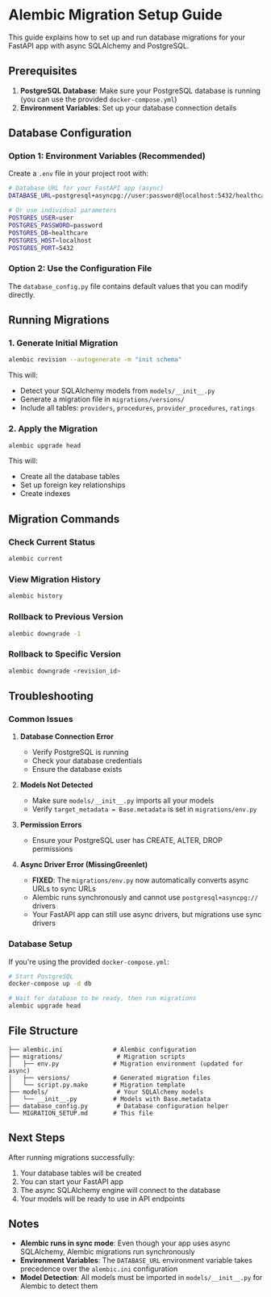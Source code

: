 # Alembic Migration Setup Guide

This guide explains how to set up and run database migrations for your FastAPI app with async SQLAlchemy and PostgreSQL.

## Prerequisites

1. **PostgreSQL Database**: Make sure your PostgreSQL database is running (you can use the provided `docker-compose.yml`)
2. **Environment Variables**: Set up your database connection details

## Database Configuration

### Option 1: Environment Variables (Recommended)

Create a `.env` file in your project root with:

```bash
# Database URL for your FastAPI app (async)
DATABASE_URL=postgresql+asyncpg://user:password@localhost:5432/healthcare

# Or use individual parameters
POSTGRES_USER=user
POSTGRES_PASSWORD=password
POSTGRES_DB=healthcare
POSTGRES_HOST=localhost
POSTGRES_PORT=5432
```

### Option 2: Use the Configuration File

The `database_config.py` file contains default values that you can modify directly.

## Running Migrations

### 1. Generate Initial Migration

```bash
alembic revision --autogenerate -m "init schema"
```

This will:
- Detect your SQLAlchemy models from `models/__init__.py`
- Generate a migration file in `migrations/versions/`
- Include all tables: `providers`, `procedures`, `provider_procedures`, `ratings`

### 2. Apply the Migration

```bash
alembic upgrade head
```

This will:
- Create all the database tables
- Set up foreign key relationships
- Create indexes

## Migration Commands

### Check Current Status
```bash
alembic current
```

### View Migration History
```bash
alembic history
```

### Rollback to Previous Version
```bash
alembic downgrade -1
```

### Rollback to Specific Version
```bash
alembic downgrade <revision_id>
```

## Troubleshooting

### Common Issues

1. **Database Connection Error**
   - Verify PostgreSQL is running
   - Check your database credentials
   - Ensure the database exists

2. **Models Not Detected**
   - Make sure `models/__init__.py` imports all your models
   - Verify `target_metadata = Base.metadata` is set in `migrations/env.py`

3. **Permission Errors**
   - Ensure your PostgreSQL user has CREATE, ALTER, DROP permissions

4. **Async Driver Error (MissingGreenlet)**
   - **FIXED**: The `migrations/env.py` now automatically converts async URLs to sync URLs
   - Alembic runs synchronously and cannot use `postgresql+asyncpg://` drivers
   - Your FastAPI app can still use async drivers, but migrations use sync drivers

### Database Setup

If you're using the provided `docker-compose.yml`:

```bash
# Start PostgreSQL
docker-compose up -d db

# Wait for database to be ready, then run migrations
alembic upgrade head
```

## File Structure

```
├── alembic.ini              # Alembic configuration
├── migrations/               # Migration scripts
│   ├── env.py               # Migration environment (updated for async)
│   ├── versions/            # Generated migration files
│   └── script.py.mako       # Migration template
├── models/                   # Your SQLAlchemy models
│   └── __init__.py          # Models with Base.metadata
├── database_config.py        # Database configuration helper
└── MIGRATION_SETUP.md       # This file
```

## Next Steps

After running migrations successfully:

1. Your database tables will be created
2. You can start your FastAPI app
3. The async SQLAlchemy engine will connect to the database
4. Your models will be ready to use in API endpoints

## Notes

- **Alembic runs in sync mode**: Even though your app uses async SQLAlchemy, Alembic migrations run synchronously
- **Environment Variables**: The `DATABASE_URL` environment variable takes precedence over the `alembic.ini` configuration
- **Model Detection**: All models must be imported in `models/__init__.py` for Alembic to detect them
